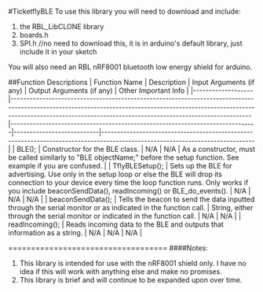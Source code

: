 #TicketflyBLE
To use this library you will need to download and include:
1. the RBL_LibCLONE library
2. boards.h
3. SPI.h //no need to download this, it is in arduino's default library, just include it in your sketch

You will also need an RBL nRF8001 bluetooth low energy shield for arduino. 

##Function Descriptions
| Function Name     | Description                                                                                                                                                                                                                            | Input Arguments (if any)                                                     | Output Arguments (if any) | Other Important Info                                                                                                         |
|-------------------|----------------------------------------------------------------------------------------------------------------------------------------------------------------------------------------------------------------------------------------|------------------------------------------------------------------------------|---------------------------|------------------------------------------------------------------------------------------------------------------------------|
| BLE();            | Constructor for the BLE class.                                                                                                                                                                                                         | N/A                                                                          | N/A                       | As a constructor, must be called similarly to  "BLE objectName;" before the setup function. See example if you are confused. |
| TflyBLESetup();   |  Sets up the BLE for advertising. Use only in the setup loop or else the BLE will drop its connection to your device every time the loop function runs. Only works if you include beaconSendData(), readIncoming() or BLE_do_events(). | N/A                                                                          | N/A                       | N/A                                                                                                                          |
| beaconSendData(); | Tells the beacon to send the data inputted through the serial monitor or as indicated in the function call.                                                                                                                            | String, either through the serial monitor or indicated in the function call. | N/A                       | N/A                                                                                                                          |
| readIncoming();   | Reads incoming data to the BLE and outputs that information as a string.                                                                                                                                                               | N/A                                                                          | N/A                       | N/A                                                                                                                          |

===================================
####Notes:
1. This library is intended for use with the nRF8001 shield only. I have no idea if this will work with anything else and make no promises.
2. This library is brief and will continue to be expanded upon over time.
